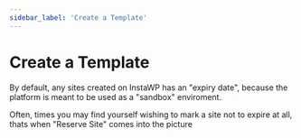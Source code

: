 ```yaml
---
sidebar_label: 'Create a Template'
---
```


# Create a Template

By default, any sites created on InstaWP has an "expiry date", because the platform is meant to be used as a "sandbox" enviroment. 

Often, times you may find yourself wishing to mark a site not to expire at all, thats when "Reserve Site" comes into the picture

